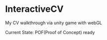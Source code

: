 # InteractiveCV
My CV walkthrough via unity game with webGL

Current State: POF(Proof of Concept) ready
